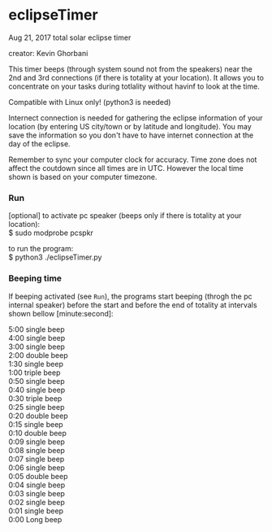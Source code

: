 # eclipseTimer
Aug 21, 2017 total solar eclipse timer

creator: Kevin Ghorbani

This timer beeps (through system sound not from the speakers) near the 2nd and 3rd connections (if there is totality at your location). It allows you to concentrate on your tasks during totlality without havinf to look at the time.

Compatible with Linux only! (python3 is needed)

Internect connection is needed for gathering the eclipse information of your location (by entering US city/town or by latitude and longitude). You may save the information so you don't have to have internet connection at the day of the eclipse.

Remember to sync your computer clock for accuracy. Time zone does not affect the coutdown since all times are in UTC. However the local time shown is based on your computer timezone.

### Run

[optional] to activate pc speaker (beeps only if there is totality at your location):\
$ sudo modprobe pcspkr

to run the program:\
$ python3 ./eclipseTimer.py

### Beeping time

If beeping activated (see `Run`), the programs start beeping (throgh the pc internal speaker) before the start and before the end of totality at intervals shown bellow [minute:second]:

5:00 single beep\
4:00 single beep\
3:00 single beep\
2:00 double beep\
1:30 single beep\
1:00 triple beep\
0:50 single beep\
0:40 single beep\
0:30 triple beep\
0:25 single beep\
0:20 double beep\
0:15 single beep\
0:10 double beep\
0:09 single beep\
0:08 single beep\
0:07 single beep\
0:06 single beep\
0:05 double beep\
0:04 single beep\
0:03 single beep\
0:02 single beep\
0:01 single beep\
0:00 Long beep
